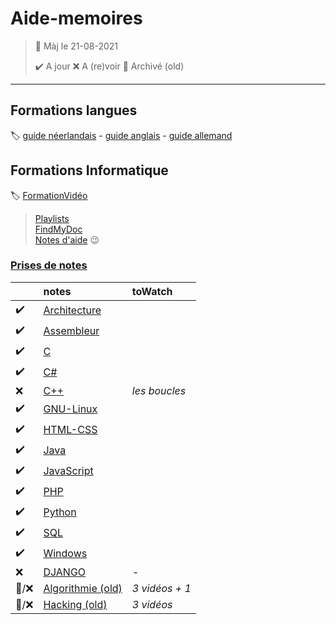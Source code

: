 ﻿# Aide-memoires

> 🧭 Màj le 21-08-2021 
>
> :heavy_check_mark: A jour
> :x: A (re)voir
> :file_folder: Archivé (old)

---

## Formations langues
:label: [guide néerlandais](https://www.nlfacile.com/guide/) -
[guide anglais](https://www.anglaisfacile.com/guide/) -
[guide allemand](https://www.allemandfacile.com/guide/)

## Formations Informatique
:label: [FormationVidéo](https://github.com/jasonchampagne/FormationVideo)
> [Playlists](https://www.youtube.com/c/Formationvid%C3%A9o8/playlists)  
> [FindMyDoc](https://github.com/jasonchampagne/FindMyDoc)  
> [Notes d'aide](Aide/README.md) :wink:  

### [Prises de notes](#)
||notes|toWatch
-|:-|:-
|:heavy_check_mark:|[Architecture](Architecture/README.md)
|:heavy_check_mark:|[Assembleur](Assembleur/README.md)
|:heavy_check_mark:|[C](C/README.md)
|:heavy_check_mark:|[C#](CSharp/README.md)
|:x:|[C++](C++/README.md)|*les boucles*
|:heavy_check_mark:|[GNU-Linux](GNU-Linux/README.md)
|:heavy_check_mark:|[HTML-CSS](HTML-CSS/README.md)|
|:heavy_check_mark:|[Java](Java/README.md)|
|:heavy_check_mark:|[JavaScript](JavaScript/README.md)|
|:heavy_check_mark:|[PHP](PHP/README.md)
|:heavy_check_mark:|[Python](Python/README.md)
|:heavy_check_mark:|[SQL](SQL/README.md)
|:heavy_check_mark:|[Windows](Windows/README.md)
|:x:|[DJANGO](Django)|*-*
|:file_folder:/:x:|[Algorithmie (old)](Algorithmie/README.md)|*3 vidéos + 1*
|:file_folder:/:x:|[Hacking (old)](Hacking/README.md)|*3 vidéos*